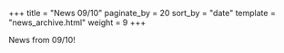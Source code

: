 +++
title = "News 09/10"
paginate_by = 20
sort_by = "date"
template = "news_archive.html"
weight = 9
+++

News from 09/10!

